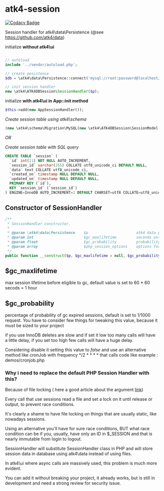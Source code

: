 # atk4-session

[![Codacy Badge](https://api.codacy.com/project/badge/Grade/1942c3eb6be54d45a3c3fb84989b598f)](https://app.codacy.com/app/abbadon1334/atk4-session?utm_source=github.com&utm_medium=referral&utm_content=abbadon1334/atk4-session&utm_campaign=Badge_Grade_Dashboard)

Session handler for atk4\data\Persistence (@see https://github.com/atk4/data)

initialize **without atk4\ui**

``` php

// autoload
include '../vendor/autoload.php';

// create pesistence
$db = \atk4\data\Persistence::connect('mysql://root:password@localhost/atk4');

// init session handler
new \atk4\ATK4DBSession\SessionHandler($p);
```

initialize **with atk4\ui in App::init method**

``` php
$this->add(new AppSessionHandler());
```

*Create session table using atk4\schema*
``` php
(new \atk4\schema\Migration\MySQL(new \atk4\ATK4DBSession\SessionModel($p)))->migrate();
```

*OR*

*Create session table with SQL query*
``` sql
CREATE TABLE `session` (
  `id` int(11) NOT NULL AUTO_INCREMENT,
  `session_id` varchar(255) COLLATE utf8_unicode_ci DEFAULT NULL,
  `data` text COLLATE utf8_unicode_ci,
  `created_on` timestamp NULL DEFAULT NULL,
  `updated_on` timestamp NULL DEFAULT NULL,
  PRIMARY KEY (`id`),
  KEY `session_id` (`session_id`)
) ENGINE=InnoDB AUTO_INCREMENT=2 DEFAULT CHARSET=utf8 COLLATE=utf8_unicode_ci
```

## Constructor of SessionHandler

```php
/**
 * SessionHandler constructor.
 *
 * @param \atk4\data\Persistence    $p                      atk4 data persistence 
 * @param int                       $gc_maxlifetime         seconds until session expire
 * @param float                     $gc_probability         probability of gc for expired sessions 
 * @param array                     $php_session_options    options for session_start
 */
public function __construct($p, $gc_maxlifetime = null, $gc_probability = null, $php_session_options = [])
```

## $gc_maxlifetime
max session lifetime before eligible to gc, default value is set to 60 * 60 secods = 1 hour

## $gc_probability
percentage of probability of gc expired sessions, default is set to 1/1000 request.
You have to consider few things for tweaking this value, because it must be sized to your project

if you use InnoDB deletes are slow and if set it low too many calls will have a little delay, if you set too high few calls will have a huge delay.  

Considering disable it setting this value to *false* and use an alternative method like cronJob with frequency */2 * * * * that calls code like example : demos/cronjob.php


 

### Why i need to replace the default PHP Session Handler with this?

Because of file locking ( here a good article about the argument [link](https://ma.ttias.be/php-session-locking-prevent-sessions-blocking-in-requests/))

Every call that use sessions read a file and set a lock on it until release or output, to prevent race conditions.

It's clearly a shame to have file locking on things that are usually static, like nowadays sessions.

Using an alternative you'll have for sure race conditions, BUT what race condition can be if you, usually, have only an ID in $_SESSION and that is nearly immutable from login to logout.

SessionHandler will substitute SessionHandler class in PHP and will store session data in database using atk4\data instead of using files.

In atk4\ui where async calls are massively used, this problem is much more evident.

You can add it without breaking your project, it already works, but is still in development and need a strong review for security issue.  
